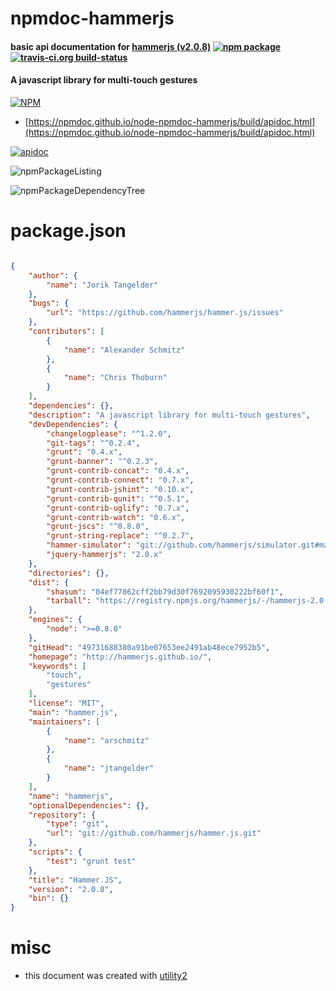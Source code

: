 # npmdoc-hammerjs

#### basic api documentation for  [hammerjs (v2.0.8)](http://hammerjs.github.io/)  [![npm package](https://img.shields.io/npm/v/npmdoc-hammerjs.svg?style=flat-square)](https://www.npmjs.org/package/npmdoc-hammerjs) [![travis-ci.org build-status](https://api.travis-ci.org/npmdoc/node-npmdoc-hammerjs.svg)](https://travis-ci.org/npmdoc/node-npmdoc-hammerjs)

#### A javascript library for multi-touch gestures

[![NPM](https://nodei.co/npm/hammerjs.png?downloads=true&downloadRank=true&stars=true)](https://www.npmjs.com/package/hammerjs)

- [https://npmdoc.github.io/node-npmdoc-hammerjs/build/apidoc.html](https://npmdoc.github.io/node-npmdoc-hammerjs/build/apidoc.html)

[![apidoc](https://npmdoc.github.io/node-npmdoc-hammerjs/build/screenCapture.buildCi.browser.%252Ftmp%252Fbuild%252Fapidoc.html.png)](https://npmdoc.github.io/node-npmdoc-hammerjs/build/apidoc.html)

![npmPackageListing](https://npmdoc.github.io/node-npmdoc-hammerjs/build/screenCapture.npmPackageListing.svg)

![npmPackageDependencyTree](https://npmdoc.github.io/node-npmdoc-hammerjs/build/screenCapture.npmPackageDependencyTree.svg)



# package.json

```json

{
    "author": {
        "name": "Jorik Tangelder"
    },
    "bugs": {
        "url": "https://github.com/hammerjs/hammer.js/issues"
    },
    "contributors": [
        {
            "name": "Alexander Schmitz"
        },
        {
            "name": "Chris Thoburn"
        }
    ],
    "dependencies": {},
    "description": "A javascript library for multi-touch gestures",
    "devDependencies": {
        "changelogplease": "^1.2.0",
        "git-tags": "^0.2.4",
        "grunt": "0.4.x",
        "grunt-banner": "^0.2.3",
        "grunt-contrib-concat": "0.4.x",
        "grunt-contrib-connect": "0.7.x",
        "grunt-contrib-jshint": "0.10.x",
        "grunt-contrib-qunit": "^0.5.1",
        "grunt-contrib-uglify": "0.7.x",
        "grunt-contrib-watch": "0.6.x",
        "grunt-jscs": "^0.8.0",
        "grunt-string-replace": "^0.2.7",
        "hammer-simulator": "git://github.com/hammerjs/simulator.git#master",
        "jquery-hammerjs": "2.0.x"
    },
    "directories": {},
    "dist": {
        "shasum": "04ef77862cff2bb79d30f7692095930222bf60f1",
        "tarball": "https://registry.npmjs.org/hammerjs/-/hammerjs-2.0.8.tgz"
    },
    "engines": {
        "node": ">=0.8.0"
    },
    "gitHead": "49731688380a91be07653ee2491ab48ece7952b5",
    "homepage": "http://hammerjs.github.io/",
    "keywords": [
        "touch",
        "gestures"
    ],
    "license": "MIT",
    "main": "hammer.js",
    "maintainers": [
        {
            "name": "arschmitz"
        },
        {
            "name": "jtangelder"
        }
    ],
    "name": "hammerjs",
    "optionalDependencies": {},
    "repository": {
        "type": "git",
        "url": "git://github.com/hammerjs/hammer.js.git"
    },
    "scripts": {
        "test": "grunt test"
    },
    "title": "Hammer.JS",
    "version": "2.0.8",
    "bin": {}
}
```



# misc
- this document was created with [utility2](https://github.com/kaizhu256/node-utility2)
